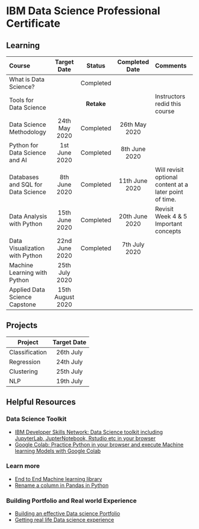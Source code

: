 # IBM Data Science Professional Certificate

## Learning

|               Course               |   Target Date  |    Status   | Completed Date | Comments    |
|:-----------------------------------|:--------------:|:-----------:|:------------:|:--------|
| What is Data Science?              |                |  Completed  |             |
| Tools for Data Science             |                |  **Retake** | |Instructors redid this course |
| Data Science Methodology           |  24th May 2020 |  Completed  | 26th May 2020 | |
| Python for Data Science and AI     |  1st June 2020 | Completed  | 8th June 2020 | |
| Databases and SQL for Data Science |  8th June 2020 | Completed | 11th June 2020 | Will revisit optional content at a later point of time.|
| Data Analysis with Python          | 15th June 2020 |  Completed | 20th June 2020 |  Revisit Week 4 & 5 Important concepts |
| Data Visualization with Python     | 22nd June 2020 | Completed | 7th July 2020 | |
| Machine Learning with Python       |  25th July 2020 |             |             |
| Applied Data Science Capstone      | 15th August 2020 |             |             |

## Projects

| Project        | Target Date |
|----------------|:-----------:|
| Classification |  26th July  |
| Regression     |  24th July  |
| Clustering     |  25th July  |
| NLP            |  19th July  |

## Helpful Resources

### Data Science Toolkit
- [IBM Developer Skills Network: Data Science toolkit including JupyterLab, JupterNotebook, Rstudio etc in your browser](https://labs.cognitiveclass.ai/login?logout=true)
- [Google Colab: Practice Python in your browser and execute Machine learning Models with Google Colab](https://colab.research.google.com)

### Learn more
- [End to End Machine learning library](https://e2eml.school/blog.html#skills)
- [Rename a column in Pandas in Python](https://pandas.pydata.org/pandas-docs/stable/reference/api/pandas.DataFrame.rename.html)

### Building Portfolio and Real world Experience
- [Building an effective Data science Portfolio](https://towardsdatascience.com/how-to-build-an-effective-data-science-portfolio-56d19b885aa8)
- [Getting real life Data science experience](https://towardsdatascience.com/3-ways-to-get-real-life-data-science-experience-before-your-first-job-545db436ef12)